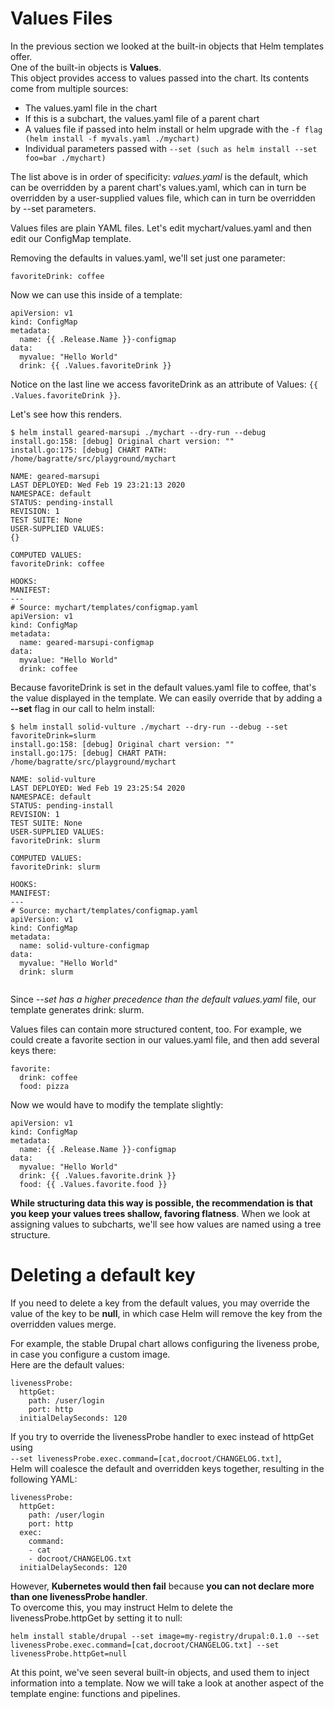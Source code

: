 # Values Files
In the previous section we looked at the built-in objects that Helm templates offer.  
One of the built-in objects is **Values**.  
This object provides access to values passed into the chart. Its contents come from multiple sources:

+ The values.yaml file in the chart
+ If this is a subchart, the values.yaml file of a parent chart
+ A values file if passed into helm install or helm upgrade with the ```-f flag (helm install -f myvals.yaml ./mychart)```
+ Individual parameters passed with ```--set (such as helm install --set foo=bar ./mychart)```
  
The list above is in order of specificity: *values.yaml* is the default, which can be overridden by a parent chart's values.yaml, which can in turn be overridden by a user-supplied values file, which can in turn be overridden by --set parameters.

Values files are plain YAML files. Let's edit mychart/values.yaml and then edit our ConfigMap template.

Removing the defaults in values.yaml, we'll set just one parameter:
```
favoriteDrink: coffee
```

Now we can use this inside of a template:
```
apiVersion: v1
kind: ConfigMap
metadata:
  name: {{ .Release.Name }}-configmap
data:
  myvalue: "Hello World"
  drink: {{ .Values.favoriteDrink }}
```

Notice on the last line we access favoriteDrink as an attribute of Values: ```{{ .Values.favoriteDrink }}```.

Let's see how this renders.
```
$ helm install geared-marsupi ./mychart --dry-run --debug
install.go:158: [debug] Original chart version: ""
install.go:175: [debug] CHART PATH: /home/bagratte/src/playground/mychart

NAME: geared-marsupi
LAST DEPLOYED: Wed Feb 19 23:21:13 2020
NAMESPACE: default
STATUS: pending-install
REVISION: 1
TEST SUITE: None
USER-SUPPLIED VALUES:
{}

COMPUTED VALUES:
favoriteDrink: coffee

HOOKS:
MANIFEST:
---
# Source: mychart/templates/configmap.yaml
apiVersion: v1
kind: ConfigMap
metadata:
  name: geared-marsupi-configmap
data:
  myvalue: "Hello World"
  drink: coffee
```
Because favoriteDrink is set in the default values.yaml file to coffee, that's the value displayed in the template. We can easily override that by adding a **--set** flag in our call to helm install:
```
$ helm install solid-vulture ./mychart --dry-run --debug --set favoriteDrink=slurm
install.go:158: [debug] Original chart version: ""
install.go:175: [debug] CHART PATH: /home/bagratte/src/playground/mychart

NAME: solid-vulture
LAST DEPLOYED: Wed Feb 19 23:25:54 2020
NAMESPACE: default
STATUS: pending-install
REVISION: 1
TEST SUITE: None
USER-SUPPLIED VALUES:
favoriteDrink: slurm

COMPUTED VALUES:
favoriteDrink: slurm

HOOKS:
MANIFEST:
---
# Source: mychart/templates/configmap.yaml
apiVersion: v1
kind: ConfigMap
metadata:
  name: solid-vulture-configmap
data:
  myvalue: "Hello World"
  drink: slurm
  
```
Since *--set has a higher precedence than the default values.yaml* file, our template generates drink: slurm.

Values files can contain more structured content, too. 
For example, we could create a favorite section in our values.yaml file, and then add several keys there:
```
favorite:
  drink: coffee
  food: pizza
```
Now we would have to modify the template slightly:
```
apiVersion: v1
kind: ConfigMap
metadata:
  name: {{ .Release.Name }}-configmap
data:
  myvalue: "Hello World"
  drink: {{ .Values.favorite.drink }}
  food: {{ .Values.favorite.food }}
```
**While structuring data this way is possible, the recommendation is that you keep your values trees shallow, favoring flatness**. When we look at assigning values to subcharts, we'll see how values are named using a tree structure.

# Deleting a default key
If you need to delete a key from the default values, you may override the value of the key to be **null**, in which case Helm will remove the key from the overridden values merge.

For example, the stable Drupal chart allows configuring the liveness probe, in case you configure a custom image.  
Here are the default values:
```
livenessProbe:
  httpGet:
    path: /user/login
    port: http
  initialDelaySeconds: 120
```
If you try to override the livenessProbe handler to exec instead of httpGet using  
```--set livenessProbe.exec.command=[cat,docroot/CHANGELOG.txt]```,  
Helm will coalesce the default and overridden keys together, resulting in the following YAML:
```
livenessProbe:
  httpGet:
    path: /user/login
    port: http
  exec:
    command:
    - cat
    - docroot/CHANGELOG.txt
  initialDelaySeconds: 120
```
However, **Kubernetes would then fail** because **you can not declare more than one livenessProbe handler**.  
To overcome this, you may instruct Helm to delete the livenessProbe.httpGet by setting it to null:
```
helm install stable/drupal --set image=my-registry/drupal:0.1.0 --set livenessProbe.exec.command=[cat,docroot/CHANGELOG.txt] --set livenessProbe.httpGet=null
```  
At this point, we've seen several built-in objects, and used them to inject information into a template. Now we will take a look at another aspect of the template engine: functions and pipelines.
